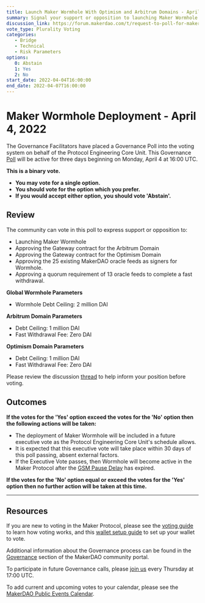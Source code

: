 ```yaml
---
title: Launch Maker Wormhole With Optimism and Arbitrum Domains - April 4, 2022
summary: Signal your support or opposition to launching Maker Wormhole and approving Gateways for the Optimism and Arbitrum Domains, allowing Fast DAI Withdrawals.
discussion_link: https://forum.makerdao.com/t/request-to-poll-for-maker-wormhole-deployment-and-associated-risk-parameters/14209
vote_type: Plurality Voting
categories:
   - Bridge
   - Technical
   - Risk Parameters
options:
   0: Abstain
   1: Yes
   2: No
start_date: 2022-04-04T16:00:00
end_date: 2022-04-07T16:00:00
---
```

# Maker Wormhole Deployment - April 4, 2022

The Governance Facilitators have placed a Governance Poll into the voting system on behalf of the Protocol Engineering Core Unit. This Governance [Poll](https://community-development.makerdao.com/en/learn/governance/on-chain-gov) will be active for three days beginning on Monday, April 4 at 16:00 UTC.

**This is a binary vote.** 
- **You may vote for a single option.** 
- **You should vote for the option which you prefer.**
- **If you would accept either option, you should vote 'Abstain'.**

## Review

The community can vote in this poll to express support or opposition to:
* Launching Maker Wormhole
* Approving the Gateway contract for the Arbitrum Domain
* Approving the Gateway contract for the Optimism Domain
* Approving the 25 existing MakerDAO oracle feeds as signers for Wormhole.
* Approving a quorum requirement of 13 oracle feeds to complete a fast withdrawal.

**Global Wormhole Parameters**
* Wormhole Debt Ceiling: 2 million DAI

**Arbitrum Domain Parameters**
* Debt Ceiling: 1 million DAI
* Fast Withdrawal Fee: Zero DAI

**Optimism Domain Parameters**
* Debt Ceiling: 1 million DAI
* Fast Withdrawal Fee: Zero DAI

Please review the discussion [thread](https://forum.makerdao.com/t/request-to-poll-for-maker-wormhole-deployment-and-associated-risk-parameters/14209) to help inform your position before voting.

## Outcomes

**If the votes for the 'Yes' option exceed the votes for the 'No' option then the following actions will be taken:**
* The deployment of Maker Wormhole will be included in a future executive vote as the Protocol Engineering Core Unit's schedule allows.
* It is expected that this executive vote will take place within 30 days of this poll passing, absent external factors.
* If the Executive Vote passes, then Wormhole will become active in the Maker Protocol after the [GSM Pause Delay](https://manual.makerdao.com/parameter-index/core/param-gsm-pause-delay) has expired.

**If the votes for the 'No' option equal or exceed the votes for the 'Yes' option then no further action will be taken at this time.**

---

## Resources

If you are new to voting in the Maker Protocol, please see the [voting guide](https://community-development.makerdao.com/en/learn/governance/how-voting-works/) to learn how voting works, and this [wallet setup guide](https://community-development.makerdao.com/en/learn/governance/voting-setup/) to set up your wallet to vote.

Additional information about the Governance process can be found in the [Governance](https://community-development.makerdao.com/en/learn/governance) section of the MakerDAO community portal.

To participate in future Governance calls, please [join us](https://github.com/makerdao/community/tree/master/governance/governance-and-risk-meetings) every Thursday at 17:00 UTC.

To add current and upcoming votes to your calendar, please see the [MakerDAO Public Events Calendar](https://calendar.google.com/calendar/embed?src=makerdao.com_3efhm2ghipksegl009ktniomdk%40group.calendar.google.com&ctz=UTC&mode=week&showCalendars=0&showPrint=0).
